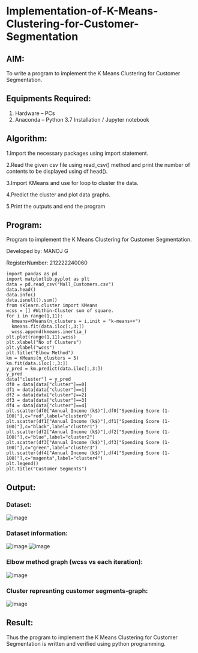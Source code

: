 # Implementation-of-K-Means-Clustering-for-Customer-Segmentation

## AIM:
To write a program to implement the K Means Clustering for Customer Segmentation.

## Equipments Required:
1. Hardware – PCs
2. Anaconda – Python 3.7 Installation / Jupyter notebook

## Algorithm:

1.Import the necessary packages using import statement.

2.Read the given csv file using read_csv() method and print the number of contents to be displayed using df.head().

3.Import KMeans and use for loop to cluster the data.

4.Predict the cluster and plot data graphs.

5.Print the outputs and end the program

## Program:

Program to implement the K Means Clustering for Customer Segmentation.

Developed by: MANOJ G

RegisterNumber: 212222240060

```
import pandas as pd
import matplotlib.pyplot as plt
data = pd.read_csv("Mall_Customers.csv")
data.head()
data.info()
data.isnull().sum()
from sklearn.cluster import KMeans
wcss = [] #Within-Cluster sum of square.
for i in range(1,11):
  kmeans=KMeans(n_clusters = i,init = "k-means++")
  kmeans.fit(data.iloc[:,3:])
  wcss.append(kmeans.inertia_)
plt.plot(range(1,11),wcss)
plt.xlabel("No of Clusters")
plt.ylabel("wcss")
plt.title("Elbow Method")
km = KMeans(n_clusters = 5)
km.fit(data.iloc[:,3:])
y_pred = km.predict(data.iloc[:,3:])
y_pred
data["cluster"] = y_pred
df0 = data[data["cluster"]==0]
df1 = data[data["cluster"]==1]
df2 = data[data["cluster"]==2]
df3 = data[data["cluster"]==3]
df4 = data[data["cluster"]==4]
plt.scatter(df0["Annual Income (k$)"],df0["Spending Score (1-100)"],c="red",label="cluster0")
plt.scatter(df1["Annual Income (k$)"],df1["Spending Score (1-100)"],c="black",label="cluster1")
plt.scatter(df2["Annual Income (k$)"],df2["Spending Score (1-100)"],c="blue",label="cluster2")
plt.scatter(df3["Annual Income (k$)"],df3["Spending Score (1-100)"],c="green",label="cluster3")
plt.scatter(df4["Annual Income (k$)"],df4["Spending Score (1-100)"],c="magenta",label="cluster4")
plt.legend()
plt.title("Customer Segments")

```

## Output:
### Dataset:
![image](https://github.com/Sriram8452/Implementation-of-K-Means-Clustering-for-Customer-Segmentation/assets/118708032/aebc56e7-6882-45d9-a785-8f1ad9f9e313)


### Dataset information:
![image](https://github.com/Sriram8452/Implementation-of-K-Means-Clustering-for-Customer-Segmentation/assets/118708032/8b819822-aa89-406f-b8dd-61266714ed46)
![image](https://github.com/Sriram8452/Implementation-of-K-Means-Clustering-for-Customer-Segmentation/assets/118708032/57679007-6f66-4d54-adef-ee797a7baf73)


### Elbow method graph (wcss vs each iteration):
![image](https://github.com/Sriram8452/Implementation-of-K-Means-Clustering-for-Customer-Segmentation/assets/118708032/74549451-d459-4a8a-90f2-3a3adff48f55)


### Cluster represnting customer segments-graph:
![image](https://github.com/Sriram8452/Implementation-of-K-Means-Clustering-for-Customer-Segmentation/assets/118708032/11f9db97-0456-4f6b-b911-f3175fdc6fd2)


## Result:
Thus the program to implement the K Means Clustering for Customer Segmentation is written and verified using python programming.
